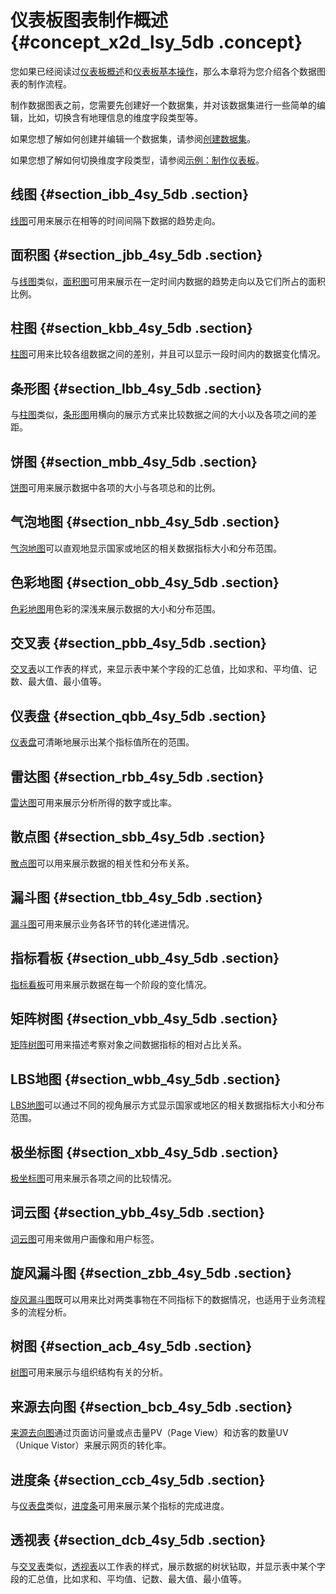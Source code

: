 # 仪表板图表制作概述 {#concept_x2d_lsy_5db .concept}

您如果已经阅读过[仪表板概述](cn.zh-CN/快速入门/报表制作/仪表板概述.md#)和[仪表板基本操作](cn.zh-CN/快速入门/报表制作/仪表板基本操作/仪表板基本操作.md#)，那么本章将为您介绍各个数据图表的制作流程。

制作数据图表之前，您需要先创建好一个数据集，并对该数据集进行一些简单的编辑，比如，切换含有地理信息的维度字段类型等。

如果您想了解如何创建并编辑一个数据集，请参阅[创建数据集](cn.zh-CN/快速入门/数据建模/管理数据集/创建数据集.md#)。

如果您想了解如何切换维度字段类型，请参阅[示例：制作仪表板](cn.zh-CN/快速入门/示例：制作仪表板.md#)。

## 线图 {#section_ibb_4sy_5db .section}

[线图](cn.zh-CN/快速入门/报表制作/仪表板图表制作/线图.md#)可用来展示在相等的时间间隔下数据的趋势走向。

## 面积图 {#section_jbb_4sy_5db .section}

与[线图](cn.zh-CN/快速入门/报表制作/仪表板图表制作/线图.md#)类似，[面积图](cn.zh-CN/快速入门/报表制作/仪表板图表制作/面积图.md#)可用来展示在一定时间内数据的趋势走向以及它们所占的面积比例。

## 柱图 {#section_kbb_4sy_5db .section}

[柱图](cn.zh-CN/快速入门/报表制作/仪表板图表制作/柱图.md#)可用来比较各组数据之间的差别，并且可以显示一段时间内的数据变化情况。

## 条形图 {#section_lbb_4sy_5db .section}

与[柱图](cn.zh-CN/快速入门/报表制作/仪表板图表制作/柱图.md#)类似，[条形图](cn.zh-CN/快速入门/报表制作/仪表板图表制作/条形图.md#)用横向的展示方式来比较数据之间的大小以及各项之间的差距。

## 饼图 {#section_mbb_4sy_5db .section}

[饼图](cn.zh-CN/快速入门/报表制作/仪表板图表制作/饼图.md#)可用来展示数据中各项的大小与各项总和的比例。

## 气泡地图 {#section_nbb_4sy_5db .section}

[气泡地图](cn.zh-CN/快速入门/报表制作/仪表板图表制作/气泡地图.md#)可以直观地显示国家或地区的相关数据指标大小和分布范围。

## 色彩地图 {#section_obb_4sy_5db .section}

[色彩地图](cn.zh-CN/快速入门/报表制作/仪表板图表制作/色彩地图.md#)用色彩的深浅来展示数据的大小和分布范围。

## 交叉表 {#section_pbb_4sy_5db .section}

[交叉表](cn.zh-CN/快速入门/报表制作/仪表板图表制作/交叉表.md#)以工作表的样式，来显示表中某个字段的汇总值，比如求和、平均值、记数、最大值、最小值等。

## 仪表盘 {#section_qbb_4sy_5db .section}

[仪表盘](cn.zh-CN/快速入门/报表制作/仪表板图表制作/仪表盘.md#)可清晰地展示出某个指标值所在的范围。

## 雷达图 {#section_rbb_4sy_5db .section}

[雷达图](cn.zh-CN/快速入门/报表制作/仪表板图表制作/雷达图.md#)可用来展示分析所得的数字或比率。

## 散点图 {#section_sbb_4sy_5db .section}

[散点图](cn.zh-CN/快速入门/报表制作/仪表板图表制作/散点图.md#)可以用来展示数据的相关性和分布关系。

## 漏斗图 {#section_tbb_4sy_5db .section}

[漏斗图](cn.zh-CN/快速入门/报表制作/仪表板图表制作/漏斗图.md#)可用来展示业务各环节的转化递进情况。

## 指标看板 {#section_ubb_4sy_5db .section}

[指标看板](cn.zh-CN/快速入门/报表制作/仪表板图表制作/指标看板.md#)可用来展示数据在每一个阶段的变化情况。

## 矩阵树图 {#section_vbb_4sy_5db .section}

[矩阵树图](cn.zh-CN/快速入门/报表制作/仪表板图表制作/矩阵树图.md#)可用来描述考察对象之间数据指标的相对占比关系。

## LBS地图 {#section_wbb_4sy_5db .section}

[LBS地图](cn.zh-CN/快速入门/报表制作/仪表板图表制作/LBS地图.md#)可以通过不同的视角展示方式显示国家或地区的相关数据指标大小和分布范围。

## 极坐标图 {#section_xbb_4sy_5db .section}

[极坐标图](cn.zh-CN/快速入门/报表制作/仪表板图表制作/极坐标图.md#)可用来展示各项之间的比较情况。

## 词云图 {#section_ybb_4sy_5db .section}

[词云图](cn.zh-CN/快速入门/报表制作/仪表板图表制作/词云图.md#)可用来做用户画像和用户标签。

## 旋风漏斗图 {#section_zbb_4sy_5db .section}

[旋风漏斗图](cn.zh-CN/快速入门/报表制作/仪表板图表制作/旋风漏斗图.md#)既可以用来比对两类事物在不同指标下的数据情况，也适用于业务流程多的流程分析。

## 树图 {#section_acb_4sy_5db .section}

[树图](cn.zh-CN/快速入门/报表制作/仪表板图表制作/树图.md#)可用来展示与组织结构有关的分析。

## 来源去向图 {#section_bcb_4sy_5db .section}

[来源去向图](cn.zh-CN/快速入门/报表制作/仪表板图表制作/来源去向图.md#)通过页面访问量或点击量PV（Page View）和访客的数量UV（Unique Vistor）来展示网页的转化率。

## 进度条 {#section_ccb_4sy_5db .section}

与[仪表盘](cn.zh-CN/快速入门/报表制作/仪表板图表制作/仪表盘.md#)类似，[进度条](cn.zh-CN/快速入门/报表制作/仪表板图表制作/进度条.md#)可用来展示某个指标的完成进度。

## 透视表 {#section_dcb_4sy_5db .section}

与[交叉表](cn.zh-CN/快速入门/报表制作/仪表板图表制作/交叉表.md#)类似，[透视表](cn.zh-CN/快速入门/报表制作/仪表板图表制作/透视表.md#)以工作表的样式，展示数据的树状钻取，并显示表中某个字段的汇总值，比如求和、平均值、记数、最大值、最小值等。

